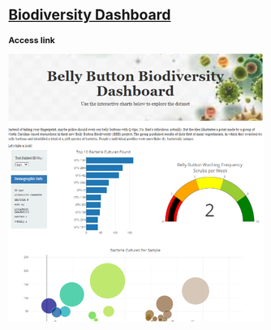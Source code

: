 # [Biodiversity Dashboard](https://jojobear2020.github.io/Biodiversity_Dashboard/)
### Access link


![](https://github.com/jojobear2020/Biodiversity_Dashboard/blob/main/Images/dashboard_snip.PNG)
